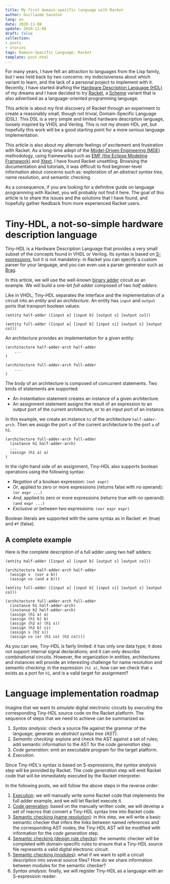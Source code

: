 ```yaml
---
title: My first domain-specific language with Racket
author: Guillaume Savaton
lang: en
date: 2020-11-08
update: 2020-11-08
draft: false
collection:
- posts
- stories
tags: Domain-Specific Language, Racket
template: post.html
---
```


For many years, I have felt an attraction to languages from the Lisp family,
but I was held back by two concerns: my indecisiveness about which variant to learn,
and the lack of a personal project to implement with it.
Recently, I have started drafting the [Hardware Description Language (HDL)](https://en.wikipedia.org/wiki/Hardware_description_language)
of my dreams and I have decided to try [Racket](https://racket-lang.org/),
a [Scheme](https://en.wikipedia.org/wiki/Scheme_%28programming_language%29) variant
that is also advertised as a language-oriented programming language.

<!-- more -->

This article is about my first discovery of Racket through an experiment
to create a reasonably small, though not trivial, Domain-Specific Language (DSL).
This DSL is a very simple and limited hardware description language,
loosely inspired by VHDL and Verilog.
This is not my *dream* HDL yet, but hopefully this work will be a good
starting point for a more *serious* language implementation.

This article is also about my alternate feelings of excitement and frustration
with Racket.
As a long-time adept of the [Model-Driven Engineering (MDE)](https://en.wikipedia.org/wiki/Model-driven_engineering)
methodology, using frameworks such as [EMF (the Eclipse Modeling Framework)](https://www.eclipse.org/modeling/emf/)
and [Xtext](https://www.eclipse.org/Xtext/), I have found Racket unsettling.
Browsing the documentation and tutorials, it was difficult to find beginner-level
information about concerns such as: exploration of an *abstract syntax tree*,
name resolution, and semantic checking.

As a consequence, if you are looking for a definitive guide on language programming
with Racket, you will probably not find it here.
The goal of this article is to share the issues and the solutions that I have found,
and hopefully gather feedback from more experienced Racket users.

Tiny-HDL, a not-so-simple hardware description language
=======================================================

Tiny-HDL is a Hardware Description Language that provides a very small subset of
the concepts found in VHDL or Verilog.
Its syntax is based on [S-expressions](https://en.wikipedia.org/wiki/S-expression),
but it is not mandatory: in Racket you can specify a custom parser for your language,
and you can even use a parser generator such as [Brag](https://docs.racket-lang.org/brag/).

In this article, we will use the well-known [binary adder](https://en.wikipedia.org/wiki/Adder_(electronics)#Binary_adders)
circuit as an example.
We will build a one-bit *full adder* composed of two *half adders*.

Like in VHDL, Tiny-HDL separates the interface and the implementation of a circuit
into an *entity* and an *architecture*.
An entity has `input` and `output` ports that transport boolean values:

```racket
(entity half-adder ([input a] [input b] [output s] [output co]))

(entity full-adder ([input a] [input b] [input ci] [output s] [output co]))
```

An architecture provides an implementation for a given entity:

```racket
(architecture half-adder-arch half-adder
    ...
)

(architecture full-adder-arch full-adder
    ...
)
```

The body of an architecture is composed of concurrent statements.
Two kinds of statements are supported:

* An instantiation statement creates an instance of a given architecture.
* An assignment statement assigns the result of an expression to an output port of the current architecture, or to an input port of an instance.

In this example, we create an instance `h1` of the architecture `half-adder-arch`.
Then we assign the port `a` of the current architecture to the port `a` of `h1`.

```racket
(architecture full-adder-arch full-adder
  (instance h1 half-adder-arch)
  ...
  (assign (h1 a) a)
)
```

In the right-hand side of an assignment, Tiny-HDL also supports boolean operations
using the following syntax:

* *Negation* of a boolean expression: `(not expr)`
* *Or*, applied to zero or more expressions (returns false with no operand): `(or expr ...)`
* *And*, applied to zero or more expressions (returns true with no operand): `(and expr ...)`
* *Exclusive or* between two expressions: `(xor expr expr)`

Boolean literals are supported with the same syntax as in Racket:
`#t` (true) and `#f` (false).

A complete example
------------------

Here is the complete description of a full adder using two half adders:

```racket
(entity half-adder ([input a] [input b] [output s] [output co]))

(architecture half-adder-arch half-adder
  (assign s  (xor a b))
  (assign co (and a b)))

(entity full-adder ([input a] [input b] [input ci] [output s] [output co]))

(architecture full-adder-arch full-adder
  (instance h1 half-adder-arch)
  (instance h2 half-adder-arch)
  (assign (h1 a) a)
  (assign (h1 b) b)
  (assign (h2 a) (h1 s))
  (assign (h2 b) ci)
  (assign s (h2 s))
  (assign co (or (h1 co) (h2 co))))
```

As you can see, Tiny-HDL is fairly limited: it has only one data type;
it does not support internal signal declarations; and it can only describe
combinational circuits.
However, the organization in entities, architectures and instances will provide
an interesting challenge for name resolution and semantic checking:
in the expression `(h1 a)`, how can we check that `a` exists as a port
for `h1`, and is a valid target for assignment?

Language implementation roadmap
===============================

Imagine that we want to *simulate* digital electronic circuits by *executing*
the corresponding Tiny-HDL source code on the Racket platform.
The sequence of steps that we need to achieve can be summarized as:

1. *Syntax analysis*: check a source file against the grammar of the language;
   generate an *abstract syntax tree (AST)*.
2. *Semantic checking*: explore and check the AST against a set of rules;
   add semantic information to the AST for the *code generation* step.
3. *Code generation*: emit an executable program for the target platform.
4. *Execution*.

Since Tiny-HDL's syntax is based on S-expressions, the *syntax analysis* step
will be provided by Racket.
The *code generation* step will emit Racket code that will be immediately
executed by the Racket interpreter.

In the following posts, we will follow the above steps in the reverse order:

1. [Execution](/2020/11/16/my-first-domain-specific-language-with-racket.-step-1:-execution):
   we will manually write some Racket code that implements the
   full adder example, and we will let Racket execute it.
2. [Code generation](/2020/11/23/my-first-domain-specific-language-with-racket.-step-2:-code-generation):
   based on the manually written code, we will develop a set of macros that
   convert a Tiny-HDL syntax tree into Racket code.
3. [Semantic checking (name resolution)](/2020/12/15/my-first-domain-specific-language-with-racket.-step-3:-name-resolution):
   in this step, we will write a basic semantic checker that infers the links
   between named references and the corresponding AST nodes;
   the Tiny-HDL AST will be modified with information for the *code generation* step.
4. [Semantic checking (design rule checks)](/2020/12/18/my-first-domain-specific-language-with-racket.-step-4:-design-rule-checks):
   the semantic checker will be completed with domain-specific rules to ensure
   that a Tiny-HDL source file represents a valid digital electronic circuit.
5. [Semantic checking (modules)](/2020/12/30/my-first-domain-specific-language-with-racket.-step-5:-modules):
   what if we want to split a circuit description into several source files?
   How do we share information between modules for the semantic checker?
6. *Syntax analysis*: finally, we will register Tiny-HDL as a language
   with an S-expression reader.
